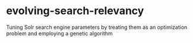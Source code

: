 evolving-search-relevancy
=========================

Tuning Solr search engine parameters by treating them as an optimization problem and employing a genetic algorithm
